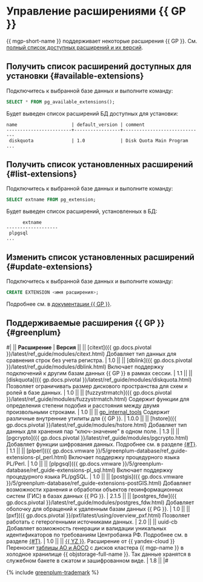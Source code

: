 # Управление расширениями {{ GP }}

{{ mgp-short-name }} поддерживает некоторые расширения {{ GP }}. См. [полный список доступных расширений и их версий](#greenplum).

## Получить список расширений доступных для установки {#available-extensions}

Подключитесь к выбранной базе данных и выполните команду:

```sql
SELECT * FROM pg_available_extensions();
```

Будет выведен список расширений БД доступных для установки:

```text
name                    | default_version | comment                            
------------------------+-----------------+------------------------------
 diskquota              | 1.0             | Disk Quota Main Program
...
```

## Получить список установленных расширений {#list-extensions}

Подключитесь к выбранной базе данных и выполните команду:

```sql
SELECT extname FROM pg_extension;
```

Будет выведен список расширений, установленных в БД:

```text
      extname
-------------------
 plpgsql
...
```

## Изменить список установленных расширений {#update-extensions}

Подключитесь к выбранной базе данных и выполните команду:

```sql
CREATE EXTENSION <имя расширения>;
```

Подробнее см. в [документации {{ GP }}](https://greenplum.docs.pivotal.io/6latest/ref_guide/sql_commands/CREATE_EXTENSION.html).

## Поддерживаемые расширения {{ GP }} {#greenplum}

#|
|| **Расширение** | **Версия** ||
|| [citext]({{ gp.docs.pivotal }}/latest/ref_guide/modules/citext.html)
Добавляет тип данных для сравнения строк без учета регистра.
| 1.0 ||
|| [dblink]({{ gp.docs.pivotal }}/latest/ref_guide/modules/dblink.html)
Включает поддержку подключений к другим базам данных {{ GP }} в рамках сессии.
| 1.1  ||
|| [diskquota]({{ gp.docs.pivotal }}/latest/ref_guide/modules/diskquota.html)
Позволяет ограничивать размер дискового пространства для схем и ролей в базе данных.
| 1.0 ||
|| [fuzzystrmatch]({{ gp.docs.pivotal }}/latest/ref_guide/modules/fuzzystrmatch.html)
Содержит функции для определения степени подобия и расстояния между двумя произвольными строками.
| 1.0 ||
|| [gp_internal_tools](https://github.com/greenplum-db/gpdb/blob/master/gpcontrib/gp_internal_tools)
Содержит различные внутренние утилиты для {{ GP }}.
| 1.0.0 ||
|| [hstore]({{ gp.docs.pivotal }}/latest/ref_guide/modules/hstore.html)
Добавляет тип данных для хранения пар <q>ключ-значение</q> в одном поле.
| 1.3 ||
|| [pgcrypto]({{ gp.docs.pivotal }}/latest/ref_guide/modules/pgcrypto.html)
Добавляет функции шифрования данных. Подробнее см. в разделе [{#T}](./pgcrypto.md).
| 1.1 ||
|| [plperl]({{ gp.docs.vmware }}/5/greenplum-database/ref_guide-extensions-pl_perl.html)
Включает поддержку процедурного языка PL/Perl.
| 1.0 ||
|| [plpgsql]({{ gp.docs.vmware }}/5/greenplum-database/ref_guide-extensions-pl_sql.html)
Включает поддержку процедурного языка PL/pgSQL.
| 1.0 ||
|| [postgis]({{ gp.docs.vmware }}/5/greenplum-database/ref_guide-extensions-postGIS.html)
Добавляет возможности хранения и обработки объектов геоинформационных систем (ГИС) в базах данных {{ PG }}.
| 2.1.5 ||
|| [postgres_fdw]({{ gp.docs.pivotal }}/latest/ref_guide/modules/postgres_fdw.html)
Добавляет оболочку для обращений к удаленным базам данных {{ PG }}.
| 1.0 ||
|| [pxf]({{ gp.docs.pivotal }}/pxf/latest/using/overview_pxf.html)
Позволяет работать с гетерогенными источниками данных.
| 2.0 ||
|| uuid-cb
Добавляет возможность генерации и валидации уникальных идентификаторов по требованиям Центробанка РФ. Подробнее см. в разделе [{#T}](./uuid-cb.md).
| 1.0 ||
|| [{{ YZ }}](../../tutorials/yezzey.md). Расширение от {{ yandex-cloud }}
Переносит [таблицы AO и AOCO](../../concepts/tables.md) с дисков кластера {{ mgp-name }} в холодное хранилище {{ objstorage-full-name }}. Так данные хранятся в служебном бакете в сжатом и зашифрованном виде.
| 1.8 ||
|#

{% include [greenplum-trademark](../../../_includes/mdb/mgp/trademark.md) %}

